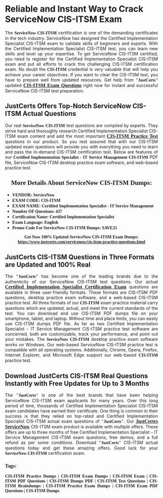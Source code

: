 <h1><strong>Reliable and Instant Way to Crack ServiceNow CIS-ITSM Exam</strong></h1>

<p style="text-align: justify;">The <span style="font-family:Georgia,serif;"><strong>ServiceNow CIS-ITSM</strong></span> certification is one of the demanding certificates in the tech industry. ServiceNow has designed the Certified Implementation Specialist CIS-ITSM exam to validate skills of beginners and experts. With the Certified Implementation Specialist CIS-ITSM test, you can learn new skills and level up your expertise. To get ServiceNow CIS-ITSM certified, you need to register for the Certified Implementation Specialist CIS-ITSM exam and put all efforts to crack this challenging CIS-ITSM certification exam. No doubt the <span style="font-family:Georgia,serif;"><strong> CIS-ITSM</strong></span> credential is very valuable that will help you achieve your career objectives. If you want to clear the CIS-ITSM test, you have to prepare well from updated resources. Get help from <span style="font-size:14px;"><span style="font-family:Georgia,serif;"><strong>"JustCerts"</strong></span></span> updated <a href="https://www.justcerts.com/servicenow/cis-itsm-practice-questions.html"><span style="font-size:16px;"><span style="font-family:Georgia,serif;"><strong>CIS-ITSM Exam Questions</strong></span></span></a> right now for instant and successful ServiceNow CIS-ITSM test preparation.</p>

<h2><strong>JustCerts Offers Top-Notch ServiceNow CIS-ITSM Actual Questions </strong></h2>

<p style="text-align: justify;">Our real <span style="font-family:Georgia,serif;"><strong>ServiceNow CIS-ITSM</strong></span> test questions are compiled by experts. They strive hard and thoroughly research Certified Implementation Specialist CIS-ITSM exam content and add the most important <a href="https://www.justcerts.com/servicenow/cis-itsm-practice-questions.html"><span style="font-size:16px;"><span style="font-family:Georgia,serif;"><strong>CIS-ITSM Practice Test</strong></span></span></a> questions in our product. So you rest assured that with our CIS-ITSM updated exam questions will provide you with everything you need to learn and pass the in-demand CIS-ITSM certification test. Below are features of our <span style="font-family:Georgia,serif;"><strong>Certified Implementation Specialist - IT Service Management CIS-ITSM</strong></span> PDF file, ServiceNow CIS-ITSM desktop practice exam software, and web-based practice test.</p>

<h2 style="text-align: center;"><strong><span style="font-family:Georgia,serif;">More Details About ServiceNow CIS-ITSM Dumps:</span></strong></h2>

<ul>
	<li style="text-align: justify;"><span style="font-size:14px;"><span style="font-family:Georgia,serif;"><strong>VENDOR: ServiceNow</strong></span></span></li>
	<li style="text-align: justify;"><span style="font-size:14px;"><span style="font-family:Georgia,serif;"><strong>EXAM CODE: CIS-ITSM</strong></span></span></li>
	<li style="text-align: justify;"><span style="font-size:14px;"><span style="font-family:Georgia,serif;"><strong>EXAM NAME: Certified Implementation Specialist - IT Service Management</strong></span></span></li>
	<li style="text-align: justify;"><span style="font-size:14px;"><span style="font-family:Georgia,serif;"><strong>Number OF Questions: 437</strong></span></span></li>
	<li style="text-align: justify;"><span style="font-size:14px;"><span style="font-family:Georgia,serif;"><strong>Certification Name: Certified Implementation Specialist</strong></span></span></li>
	<li style="text-align: justify;"><span style="font-size:14px;"><span style="font-family:Georgia,serif;"><strong>Exam Language: English</strong></span></span></li>
	<li style="text-align: justify;"><span style="font-size:14px;"><span style="font-family:Georgia,serif;"><strong>Promo Code For ServiceNow CIS-ITSM Dumps: SAVE25</strong></span></span></li>
</ul>

<p style="text-align: center;"><strong><span style="font-family:Georgia,serif;"><span style="font-size:14px;">Get Now 100% Updated ServiceNow CIS-ITSM Exam Dumps:</span> <a href="https://www.justcerts.com/servicenow/cis-itsm-practice-questions.html">https://www.justcerts.com/servicenow/cis-itsm-practice-questions.html</a></span></strong></p>

<h2><strong>JustCerts CIS-ITSM Questions in Three Formats are Updated and 100% Real</strong></h2>

<p style="text-align: justify;">The <span style="font-size:14px;"><span style="font-family:Georgia,serif;"><strong>"JustCerts"</strong></span></span> has become one of the leading brands due to the authenticity of our ServiceNow CIS-ITSM test questions. Our actual <a href="https://www.justcerts.com/servicenow/certified-implementation-specialist-certification-exams.html"><span style="font-size:16px;"><span style="font-family:Georgia,serif;"><strong>Certified Implementation Specialist Certification Exam</strong></span></span></a> questions are available in three user-friendly formats. These formats are CIS-ITSM PDF questions, desktop practice exam software, and a web-based CIS-ITSM practice test. All three formats of our <strong><span style="font-family:Georgia,serif;"> CIS-ITSM</span></strong> exam practice material carry questions which are updated, actual, and meet the current standards of the test. You can download and use CIS-ITSM PDF dumps file on your smartphone, tablet, and laptop. Without time and place limits, you can easily use CIS-ITSM dumps PDF file. As far as two Certified Implementation Specialist - IT Service Management CIS-ITSM practice test software are concerned, both are customizable, track your performance, and point out your mistakes. The <span style="font-family:Georgia,serif;"><strong>ServiceNow CIS-ITSM</strong></span> desktop practice exam software works on Windows. Our web-based ServiceNow CIS-ITSM practice test is compatible with all operating systems. Additionally, Chrome, Opera, Firefox, Internet Explorer, and Microsoft Edge support our web-based <span style="font-family:Georgia,serif;"><strong>CIS-ITSM </strong></span> practice test.</p>

<h2><strong>Download JustCerts CIS-ITSM Real Questions Instantly with Free Updates for Up to 3 Months</strong></h2>

<p style="text-align: justify;">The <span style="font-family:Georgia,serif;"><span style="font-size:14px;"><strong>"JustCerts"</strong></span></span> is one of the best brands that have been helping ServiceNow CIS-ITSM exam applicants for many years. Over this long period of time, thousands of Certified Implementation Specialist CIS-ITSM exam candidates have earned their certificate. One thing is common in their success is that they relied on top-rated and Certified Implementation Specialist CIS-ITSM actual exam questions of <span style="font-family:Georgia,serif;"><span style="font-size:14px;"><strong>"JustCerts"</strong></span></span>. Our <a href="https://www.justcerts.com/servicenow-certification-exams.html"><span style="font-size:16px;"><span style="font-family:Georgia,serif;"><strong>JustCertrs ServiceNow</strong></span></span></a> CIS-ITSM exam product is available with multiple offers. These offers are up to three months of free Certified Implementation Specialist - IT Service Management CIS-ITSM exam questions, free demos, and a full refund as per some conditions. Download <span style="font-family:Georgia,serif;"><span style="font-size:14px;"><strong>"JustCerts"</strong></span></span> CIS-ITSM actual questions today and get these amazing offers. Good luck for your <span style="font-family:Georgia,serif;"><strong>ServiceNow CIS-ITSM</strong></span> certification exam.</p>

<h3 style="text-align: justify;"><span style="font-family:Georgia,serif;"><strong>Tags:</strong></span></h3>

<p style="text-align: justify;"><span style="font-family:Georgia,serif;"><strong>CIS-ITSM Practice Dumps | CIS-ITSM Exam Dumps | CIS-ITSM Exam | CIS-ITSM PDF Questions | CIS-ITSM Dumps PDF | CIS-ITSM Test Questions | CIS-ITSM Braindumps | CIS-ITSM Practice Exam Dumps | CIS-ITSM Exam PDF Questions | CIS-ITSM Dumps</strong></span></p>
